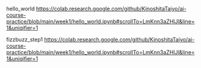 hello_world
https://colab.research.google.com/github/KinoshitaTaiyo/ai-course-practice/blob/main/week1/hello_world.ipynb#scrollTo=LmKnn3aZHlJl&line=1&uniqifier=1

fizzbuzz_step1
https://colab.research.google.com/github/KinoshitaTaiyo/ai-course-practice/blob/main/week1/hello_world.ipynb#scrollTo=LmKnn3aZHlJl&line=1&uniqifier=1
